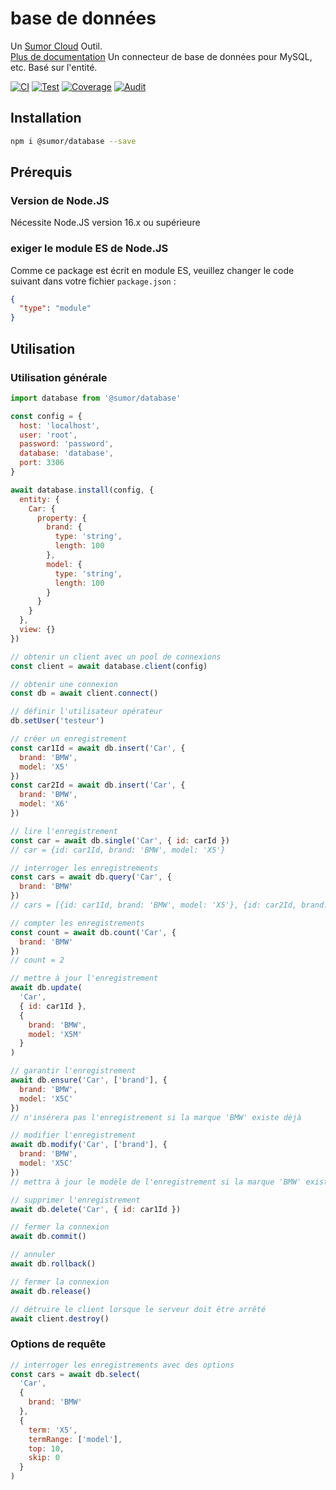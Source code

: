 # base de données

Un [Sumor Cloud](https://sumor.cloud) Outil.  
[Plus de documentation](https://sumor.cloud/database) Un connecteur de base de données pour MySQL, etc. Basé sur l'entité.

[![CI](https://github.com/sumor-cloud/database/actions/workflows/ci.yml/badge.svg)](https://github.com/sumor-cloud/database/actions/workflows/ci.yml)
[![Test](https://github.com/sumor-cloud/database/actions/workflows/ut.yml/badge.svg)](https://github.com/sumor-cloud/database/actions/workflows/ut.yml)
[![Coverage](https://github.com/sumor-cloud/database/actions/workflows/coverage.yml/badge.svg)](https://github.com/sumor-cloud/database/actions/workflows/coverage.yml)
[![Audit](https://github.com/sumor-cloud/database/actions/workflows/audit.yml/badge.svg)](https://github.com/sumor-cloud/database/actions/workflows/audit.yml)

## Installation

```bash
npm i @sumor/database --save
```

## Prérequis

### Version de Node.JS

Nécessite Node.JS version 16.x ou supérieure

### exiger le module ES de Node.JS

Comme ce package est écrit en module ES,
veuillez changer le code suivant dans votre fichier `package.json` :

```json
{
  "type": "module"
}
```

## Utilisation

### Utilisation générale

```js
import database from '@sumor/database'

const config = {
  host: 'localhost',
  user: 'root',
  password: 'password',
  database: 'database',
  port: 3306
}

await database.install(config, {
  entity: {
    Car: {
      property: {
        brand: {
          type: 'string',
          length: 100
        },
        model: {
          type: 'string',
          length: 100
        }
      }
    }
  },
  view: {}
})

// obtenir un client avec un pool de connexions
const client = await database.client(config)

// obtenir une connexion
const db = await client.connect()

// définir l'utilisateur opérateur
db.setUser('testeur')

// créer un enregistrement
const car1Id = await db.insert('Car', {
  brand: 'BMW',
  model: 'X5'
})
const car2Id = await db.insert('Car', {
  brand: 'BMW',
  model: 'X6'
})

// lire l'enregistrement
const car = await db.single('Car', { id: carId })
// car = {id: car1Id, brand: 'BMW', model: 'X5'}

// interroger les enregistrements
const cars = await db.query('Car', {
  brand: 'BMW'
})
// cars = [{id: car1Id, brand: 'BMW', model: 'X5'}, {id: car2Id, brand: 'BMW', model: 'X6'}]

// compter les enregistrements
const count = await db.count('Car', {
  brand: 'BMW'
})
// count = 2

// mettre à jour l'enregistrement
await db.update(
  'Car',
  { id: car1Id },
  {
    brand: 'BMW',
    model: 'X5M'
  }
)

// garantir l'enregistrement
await db.ensure('Car', ['brand'], {
  brand: 'BMW',
  model: 'X5C'
})
// n'insérera pas l'enregistrement si la marque 'BMW' existe déjà

// modifier l'enregistrement
await db.modify('Car', ['brand'], {
  brand: 'BMW',
  model: 'X5C'
})
// mettra à jour le modèle de l'enregistrement si la marque 'BMW' existe déjà

// supprimer l'enregistrement
await db.delete('Car', { id: car1Id })

// fermer la connexion
await db.commit()

// annuler
await db.rollback()

// fermer la connexion
await db.release()

// détruire le client lorsque le serveur doit être arrêté
await client.destroy()
```

### Options de requête

```js
// interroger les enregistrements avec des options
const cars = await db.select(
  'Car',
  {
    brand: 'BMW'
  },
  {
    term: 'X5',
    termRange: ['model'],
    top: 10,
    skip: 0
  }
)
```
